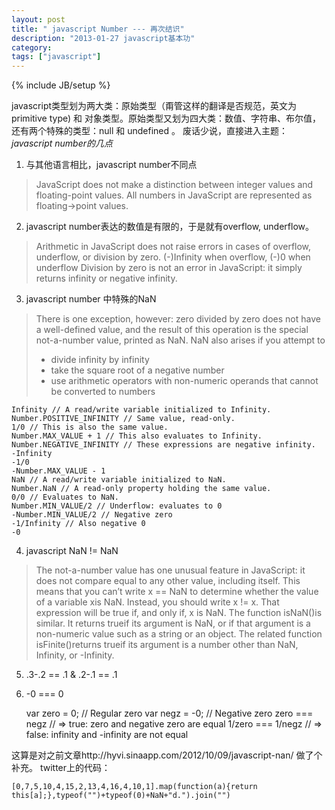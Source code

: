 ```yaml
---
layout: post
title: " javascript Number --- 再次结识"
description: "2013-01-27 javascript基本功"
category: 
tags: ["javascript"]
---
```

{% include JB/setup %}


javascript类型划为两大类：原始类型（甭管这样的翻译是否规范，英文为primitive type) 和 对象类型。原始类型又划为四大类：数值、字符串、布尔值，还有两个特殊的类型：null 和 undefined 。 
废话少说，直接进入主题：*javascript number的几点*
1. 与其他语言相比，javascript number不同点
>JavaScript does not make a distinction between integer values
>and floating-point values. All numbers in JavaScript are represented as floating->point values.

2. javascript number表达的数值是有限的，于是就有overflow, underflow。
> Arithmetic in JavaScript does not raise errors in cases of overflow, underflow, or division by zero.
> (-)Infinity when overflow, (-)0 when underflow 
> Division by zero is not an error in JavaScript: it simply returns infinity or negative
infinity.

3. javascript number 中特殊的NaN 
>There is one exception, however: zero divided by zero does not have a well-defined value, and the result of this operation is the special not-a-number value, printed as  NaN.  NaN  also arises if you attempt to 
>* divide infinity by infinity
>* take the square root of a negative number
>* use arithmetic operators with non-numeric operands that
>cannot be converted to numbers

	Infinity // A read/write variable initialized to Infinity.
	Number.POSITIVE_INFINITY // Same value, read-only.
	1/0 // This is also the same value.
	Number.MAX_VALUE + 1 // This also evaluates to Infinity.
	Number.NEGATIVE_INFINITY // These expressions are negative infinity.
	-Infinity
	-1/0 
	-Number.MAX_VALUE - 1
	NaN // A read/write variable initialized to NaN.
	Number.NaN // A read-only property holding the same value.
	0/0 // Evaluates to NaN.
	Number.MIN_VALUE/2 // Underflow: evaluates to 0
	-Number.MIN_VALUE/2 // Negative zero
	-1/Infinity // Also negative 0
	-0

4. javascript NaN != NaN 
> The not-a-number value has one unusual feature in JavaScript: it does not compare equal to any other value, including itself. This means that you can’t write x == NaN to determine whether the value of a variable xis  NaN. Instead, you should write  x != x. That expression will be true if, and only if, x is NaN. The function isNaN()is similar. It returns trueif its argument is NaN, or if that argument is a non-numeric value such as a string or an object. The related function isFinite()returns trueif its argument is a number other than NaN, Infinity, or -Infinity.

5. .3-.2 == .1 & .2-.1 == .1 

6. -0 === 0 

    var zero = 0; // Regular zero
    var negz = -0; // Negative zero
    zero === negz // => true: zero and negative zero are equal 
    1/zero === 1/negz // => false: infinity and -infinity are not equal



这算是对之前文章http://hyvi.sinaapp.com/2012/10/09/javascript-nan/ 做了个补充。
twitter上的代码：
    
    [0,7,5,10,4,15,2,13,4,16,4,10,1].map(function(a){return this[a];},typeof("")+typeof(0)+NaN+"d.").join("") 

